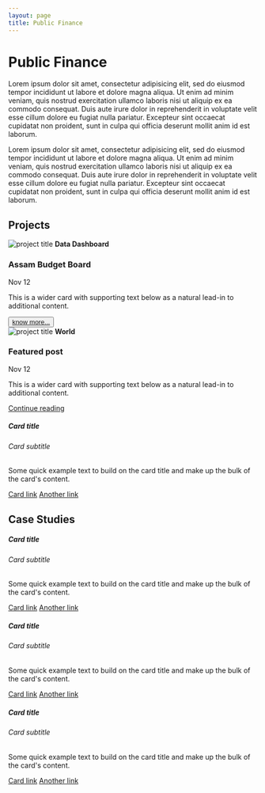 ```yaml
---
layout: page
title: Public Finance
---
```


# Public Finance

Lorem ipsum dolor sit amet, consectetur adipisicing elit, sed do eiusmod
tempor incididunt ut labore et dolore magna aliqua. Ut enim ad minim veniam,
quis nostrud exercitation ullamco laboris nisi ut aliquip ex ea commodo
consequat. Duis aute irure dolor in reprehenderit in voluptate velit esse
cillum dolore eu fugiat nulla pariatur. Excepteur sint occaecat cupidatat non
proident, sunt in culpa qui officia deserunt mollit anim id est laborum.

Lorem ipsum dolor sit amet, consectetur adipisicing elit, sed do eiusmod
tempor incididunt ut labore et dolore magna aliqua. Ut enim ad minim veniam,
quis nostrud exercitation ullamco laboris nisi ut aliquip ex ea commodo
consequat. Duis aute irure dolor in reprehenderit in voluptate velit esse
cillum dolore eu fugiat nulla pariatur. Excepteur sint occaecat cupidatat non
proident, sunt in culpa qui officia deserunt mollit anim id est laborum.

## Projects

<div class="row">
  <div class="col-md-6">
    <div class="row no-gutters border rounded overflow-hidden flex-md-row mb-4 shadow-sm h-md-250 position-relative">
      <div class="col p-4 d-flex flex-column position-static">
        <img src="https://images.unsplash.com/photo-1459257831348-f0cdd359235f?ixlib=rb-1.2.1&ixid=eyJhcHBfaWQiOjEyMDd9&auto=format&fit=crop&w=1650&q=80" class="card-img-top img-fluid" alt="project title">
        <strong class="d-inline-block mb-2 text-primary">Data Dashboard</strong>
        <h3 class="mb-0">Assam Budget Board</h3>
        <div class="mb-1 text-muted">Nov 12</div>
        <p class="card-text mb-auto">This is a wider card with supporting text below as a natural lead-in to additional content.</p>
        <button type="button" class="btn btn-outline-primary"><a href="_pages/assam-budget-board.html">know more...</a></button>
      </div>
      <div class="col-auto d-none d-lg-block">
      </div>
    </div>
  </div>

  <div class="col-md-6">
    <div class="row no-gutters border rounded overflow-hidden flex-md-row mb-4 shadow-sm h-md-250 position-relative">
      <div class="col p-4 d-flex flex-column position-static">
        <img src="https://images.unsplash.com/photo-1459257831348-f0cdd359235f?ixlib=rb-1.2.1&ixid=eyJhcHBfaWQiOjEyMDd9&auto=format&fit=crop&w=1650&q=80" class="card-img-top img-fluid" alt="project title">
        <strong class="d-inline-block mb-2 text-primary">World</strong>
        <h3 class="mb-0">Featured post</h3>
        <div class="mb-1 text-muted">Nov 12</div>
        <p class="card-text mb-auto">This is a wider card with supporting text below as a natural lead-in to additional content.</p>
        <a href="#" class="stretched-link">Continue reading</a>
      </div>
      <div class="col-auto d-none d-lg-block">
      </div>
    </div>
  </div>

  <div class="card col-4">
    <div class="card-body">
      <h5 class="card-title">Card title</h5>
      <h6 class="card-subtitle mb-2 text-muted">Card subtitle</h6>
      <p class="card-text">Some quick example text to build on the card title and make up the bulk of the card's content.</p>
      <a href="#" class="card-link">Card link</a>
      <a href="#" class="card-link">Another link</a>
    </div>
  </div>
</div>


<h2 class="mt-4">Case Studies</h2>

<div class="row">
  <div class="card col-4">
    <div class="card-body">
      <h5 class="card-title">Card title</h5>
      <h6 class="card-subtitle mb-2 text-muted">Card subtitle</h6>
      <p class="card-text">Some quick example text to build on the card title and make up the bulk of the card's content.</p>
      <a href="#" class="card-link">Card link</a>
      <a href="#" class="card-link">Another link</a>
    </div>
  </div>

  <div class="card col-4">
    <div class="card-body">
      <h5 class="card-title">Card title</h5>
      <h6 class="card-subtitle mb-2 text-muted">Card subtitle</h6>
      <p class="card-text">Some quick example text to build on the card title and make up the bulk of the card's content.</p>
      <a href="#" class="card-link">Card link</a>
      <a href="#" class="card-link">Another link</a>
    </div>
  </div>

  <div class="card col-4">
    <div class="card-body">
      <h5 class="card-title">Card title</h5>
      <h6 class="card-subtitle mb-2 text-muted">Card subtitle</h6>
      <p class="card-text">Some quick example text to build on the card title and make up the bulk of the card's content.</p>
      <a href="#" class="card-link">Card link</a>
      <a href="#" class="card-link">Another link</a>
    </div>
  </div>
</div>